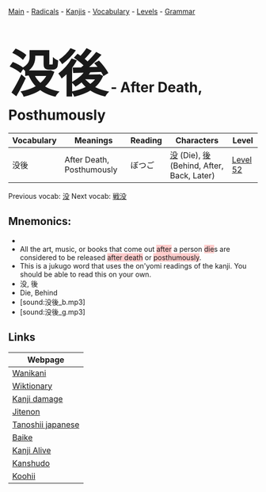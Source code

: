 <style> bigfont {font-size: 100px}</style>
[Main](../README.md) -
[Radicals](../radicals.md) -
[Kanjis](../kanjis.md) -
[Vocabulary](../vocabulary.md) -
[Levels](../levels.md) -
[Grammar](../grammar.md)
# <bigfont> 没後</bigfont> - After Death, Posthumously 

| Vocabulary | Meanings | Reading | Characters | Level |
| --- | --- | --- | --- | --- |
| 没後 | After Death, Posthumously | ぼつご |  [没](../kanjis/没.md) (Die), [後](../kanjis/後.md) (Behind, After, Back, Later) | [Level 52](../levels/wk_level52.md) |

Previous vocab: [没](没.md) Next vocab: [戦没](戦没.md) 

## Mnemonics:

* 
* All the art, music, or books that come out <span style="background-color:#ffcccb"> after</span> a person <span style="background-color:#ffcccb"> die</span>s are considered to be released <span style="background-color:#ffcccb"> after death</span> or <span style="background-color:#ffcccb"> posthumously</span>. 
* This is a jukugo word that uses the on'yomi readings of the kanji. You should be able to read this on your own.
* 没, 後
* Die, Behind
* [sound:没後_b.mp3]
* [sound:没後_g.mp3]


## Links 

| Webpage |
| --- |
| [Wanikani          ](https://www.wanikani.com/kanji/没後) |
| [Wiktionary        ](https://en.wiktionary.org/wiki/没後) |
| [Kanji damage      ](http://www.kanjidamage.com/kanji/search?utf8=✓&q=没後) |
| [Jitenon           ](https://jitenon.com/kanji/没後) |
| [Tanoshii japanese ](https://www.tanoshiijapanese.com/dictionary/kanji.cfm?k=没後) |
| [Baike             ](https://baike.baidu.com/item/没後) |
| [Kanji Alive       ](https://app.kanjialive.com/没後) |
| [Kanshudo          ](https://www.kanshudo.com/searchmn?q=没後) |
| [Koohii            ](https://kanji.koohii.com/study/kanji/没後) |
